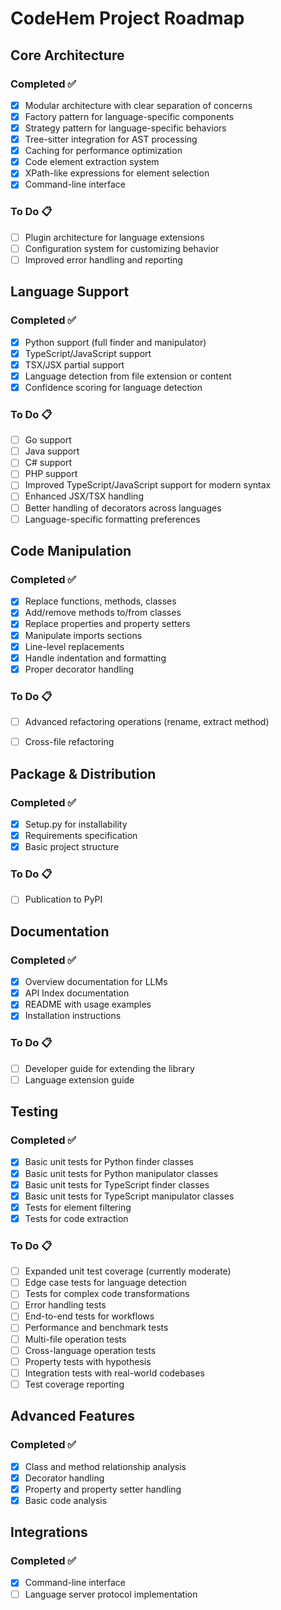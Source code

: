 # CodeHem Project Roadmap

## Core Architecture

### Completed ✅
- [x] Modular architecture with clear separation of concerns
- [x] Factory pattern for language-specific components
- [x] Strategy pattern for language-specific behaviors
- [x] Tree-sitter integration for AST processing
- [x] Caching for performance optimization
- [x] Code element extraction system
- [x] XPath-like expressions for element selection
- [x] Command-line interface

### To Do 📋
- [ ] Plugin architecture for language extensions
- [ ] Configuration system for customizing behavior
- [ ] Improved error handling and reporting

## Language Support

### Completed ✅
- [x] Python support (full finder and manipulator)
- [x] TypeScript/JavaScript support
- [x] TSX/JSX partial support
- [x] Language detection from file extension or content
- [x] Confidence scoring for language detection

### To Do 📋
- [ ] Go support
- [ ] Java support
- [ ] C# support
- [ ] PHP support
- [ ] Improved TypeScript/JavaScript support for modern syntax
- [ ] Enhanced JSX/TSX handling
- [ ] Better handling of decorators across languages
- [ ] Language-specific formatting preferences

## Code Manipulation

### Completed ✅
- [x] Replace functions, methods, classes
- [x] Add/remove methods to/from classes
- [x] Replace properties and property setters
- [x] Manipulate imports sections
- [x] Line-level replacements
- [x] Handle indentation and formatting
- [x] Proper decorator handling

### To Do 📋
- [ ] Advanced refactoring operations (rename, extract method)
- [ ] Cross-file refactoring


## Package & Distribution

### Completed ✅
- [x] Setup.py for installability
- [x] Requirements specification
- [x] Basic project structure

### To Do 📋
- [ ] Publication to PyPI


## Documentation

### Completed ✅
- [x] Overview documentation for LLMs
- [x] API Index documentation
- [x] README with usage examples
- [x] Installation instructions

### To Do 📋
- [ ] Developer guide for extending the library
- [ ] Language extension guide

## Testing

### Completed ✅
- [x] Basic unit tests for Python finder classes
- [x] Basic unit tests for Python manipulator classes
- [x] Basic unit tests for TypeScript finder classes
- [x] Basic unit tests for TypeScript manipulator classes
- [x] Tests for element filtering
- [x] Tests for code extraction

### To Do 📋
- [ ] Expanded unit test coverage (currently moderate)
- [ ] Edge case tests for language detection
- [ ] Tests for complex code transformations
- [ ] Error handling tests
- [ ] End-to-end tests for workflows
- [ ] Performance and benchmark tests
- [ ] Multi-file operation tests
- [ ] Cross-language operation tests
- [ ] Property tests with hypothesis
- [ ] Integration tests with real-world codebases
- [ ] Test coverage reporting

## Advanced Features

### Completed ✅
- [x] Class and method relationship analysis
- [x] Decorator handling
- [x] Property and property setter handling
- [x] Basic code analysis

## Integrations

### Completed ✅
- [x] Command-line interface
- [ ] Language server protocol implementation